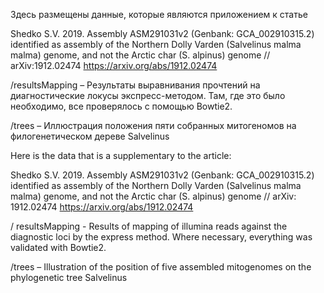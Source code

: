 Здесь размещены данные, которые являются приложением к статье

Shedko S.V. 2019. Assembly ASM291031v2 (Genbank: GCA_002910315.2) identified as assembly of the Northern Dolly Varden (Salvelinus malma malma) genome, and not the Arctic char (S. alpinus) genome // arXiv:1912.02474 
https://arxiv.org/abs/1912.02474

/resultsMapping – Результаты выравнивания прочтений на диагностические локусы экспресс-методом. Там, где это было необходимо, все проверялось с помощью Bowtie2.

/trees – Иллюстрация положения пяти собранных митогеномов на филогенетическом дереве Salvelinus




Here is the data that is a supplementary to the article:

Shedko S.V. 2019. Assembly ASM291031v2 (Genbank: GCA_002910315.2) identified as assembly of the Northern Dolly Varden (Salvelinus malma malma) genome, and not the Arctic char (S. alpinus) genome // arXiv: 1912.02474
https://arxiv.org/abs/1912.02474

/ resultsMapping - Results of mapping of illumina reads against the diagnostic loci by the express method. Where necessary, everything was validated with Bowtie2.

/trees – Illustration of the position of five assembled mitogenomes on the phylogenetic tree Salvelinus
